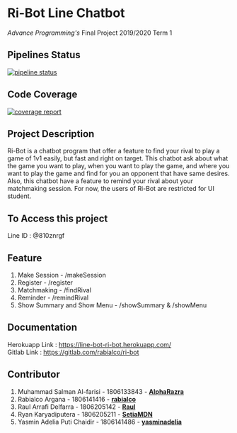 # **Ri-Bot Line Chatbot**
*Advance Programming's* Final Project 2019/2020 Term 1
## Pipelines Status
[![pipeline status](https://gitlab.com/ProjectNara/project-akhir-ppw/badges/master/pipeline.svg)](https://gitlab.com/rabialco/ri-bot/commits/master)

## Code Coverage
[![coverage report](https://gitlab.com/ProjectNara/project-akhir-ppw/badges/master/coverage.svg)](https://gitlab.com/rabialco/ri-bot/commits/master)

## Project Description
Ri-Bot is a chatbot program that offer a feature to find your rival to play a game of 1v1 easily, but fast and right on target. This chatbot ask about what the game you want to play, when you want to play the game, and where you want to play the game and find for you an opponent that have same desires. Also, this chatbot have a feature to remind your rival about your matchmaking session. For now, the users of Ri-Bot are restricted for UI student.

## To Access this project
Line ID : @810znrgf

## Feature
1. Make Session - /makeSession
2. Register - /register
3. Matchmaking - /findRival
4. Reminder - /remindRival
5. Show Summary and Show Menu - /showSummary & /showMenu

## Documentation
Herokuapp Link : https://line-bot-ri-bot.herokuapp.com/
<br/>Gitlab Link : https://gitlab.com/rabialco/ri-bot 

## Contributor
1. Muhammad Salman Al-farisi - 1806133843 - **[AlphaRazra](https://gitlab.com/AlphaRazra)**
2. Rabialco Argana - 1806141416 - **[rabialco](https://gitlab.com/rabialco)**
3. Raul Arrafi Delfarra - 1806205142 - **[Raul](https://gitlab.com/)**
4. Ryan Karyadiputera - 1806205211 -  **[SetiaMDN](https://gitlab.com/SetiaMDN)**
5. Yasmin Adelia Puti Chaidir - 1806141486 - **[yasminadelia](https://gitlab.com/yasminadelia)**